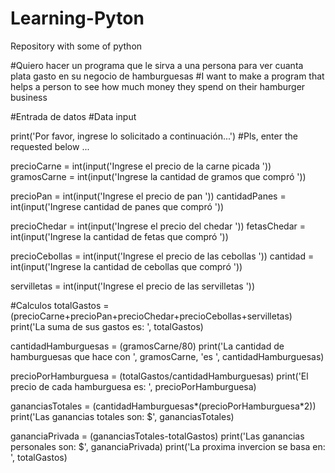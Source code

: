# Learning-Pyton
Repository with some of python

#Quiero hacer un programa que le sirva a una persona para ver cuanta plata gasto en su negocio de hamburguesas
#I want to make a program that helps a person to see how much money they spend on their hamburger business

#Entrada de datos
#Data input

print('Por favor, ingrese lo solicitado a continuación...')  #Pls, enter the requested below ...

precioCarne = int(input('Ingrese el precio de la carne picada '))
gramosCarne = int(input('Ingrese la cantidad de gramos que compró '))


precioPan = int(input('Ingrese el precio de pan '))
cantidadPanes = int(input('Ingrese cantidad de panes que compró '))


precioChedar = int(input('Ingrese el precio del chedar '))
fetasChedar = int(input('Ingrese la cantidad de fetas que compró '))


precioCebollas = int(input('Ingrese el precio de las cebollas '))
cantidad = int(input('Ingrese la cantidad de cebollas que compró '))

servilletas = int(input('Ingrese el precio de las servilletas '))

#Calculos
totalGastos = (precioCarne+precioPan+precioChedar+precioCebollas+servilletas)
print('La suma de sus gastos es: ', totalGastos)

cantidadHamburguesas = (gramosCarne/80)
print('La cantidad de hamburguesas que hace con ', gramosCarne, 'es ', cantidadHamburguesas)

precioPorHamburguesa = (totalGastos/cantidadHamburguesas)
print('El precio de cada hamburguesa es: ', precioPorHamburguesa)

gananciasTotales = (cantidadHamburguesas*(precioPorHamburguesa*2))
print('Las ganancias totales son: $', gananciasTotales)

gananciaPrivada = (gananciasTotales-totalGastos)
print('Las ganancias personales son: $', gananciaPrivada)
print('La proxima invercion se basa en: ', totalGastos)
